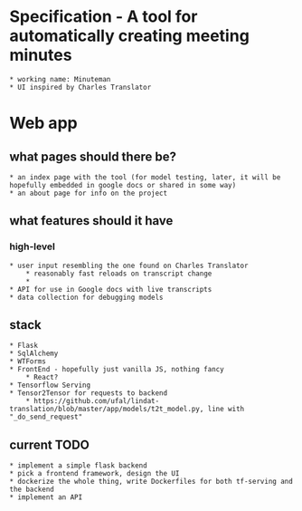 # Specification - A tool for automatically creating meeting minutes
    * working name: Minuteman
    * UI inspired by Charles Translator

# Web app
## what pages should there be?
    * an index page with the tool (for model testing, later, it will be hopefully embedded in google docs or shared in some way)
    * an about page for info on the project
## what features should it have
### high-level
    * user input resembling the one found on Charles Translator
        * reasonably fast reloads on transcript change
        * 
    * API for use in Google docs with live transcripts
    * data collection for debugging models

## stack
    * Flask
    * SqlAlchemy
    * WTForms
    * FrontEnd - hopefully just vanilla JS, nothing fancy
        * React?
    * Tensorflow Serving
    * Tensor2Tensor for requests to backend
        * https://github.com/ufal/lindat-translation/blob/master/app/models/t2t_model.py, line with "_do_send_request"

## current TODO
    * implement a simple flask backend
    * pick a frontend framework, design the UI
    * dockerize the whole thing, write Dockerfiles for both tf-serving and the backend
    * implement an API
